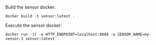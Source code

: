 Build the sensor docker:

```
docker build -t sensor:latest .
```

Execute the sensor docker:

```
docker run -it -e HTTP_ENDPOINT=localhost:8088 -e SENSOR_NAME=my-sensor-1 sensor:latest
```
